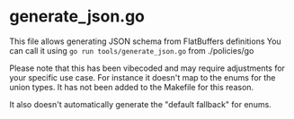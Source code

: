 # generate_json.go

This file allows generating JSON schema from FlatBuffers definitions
You can call it using `go run tools/generate_json.go` from ./policies/go

Please note that this has been vibecoded and may require adjustments for your specific use case.
For instance it doesn't map to the enums for the union types. It has not been added to the Makefile
for this reason.

It also doesn't automatically generate the "default fallback" for enums.
